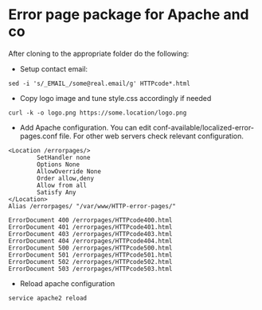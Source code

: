 # Error page package for Apache and co

After cloning to the appropriate folder do the following:

- Setup contact email: 
```Shell
sed -i 's/_EMAIL_/some@real.email/g' HTTPcode*.html
```
- Copy logo image and tune style.css accordingly if needed
```Shell
curl -k -o logo.png https://some.location/logo.png
```
- Add Apache configuration. You can edit conf-available/localized-error-pages.conf file. For other web servers check relevant configuration.

```ApacheConf
<Location /errorpages/>
        SetHandler none
        Options None
        AllowOverride None
        Order allow,deny
        Allow from all
        Satisfy Any
</Location>
Alias /errorpages/ "/var/www/HTTP-error-pages/"

ErrorDocument 400 /errorpages/HTTPcode400.html
ErrorDocument 401 /errorpages/HTTPcode401.html
ErrorDocument 403 /errorpages/HTTPcode403.html
ErrorDocument 404 /errorpages/HTTPcode404.html
ErrorDocument 500 /errorpages/HTTPcode500.html
ErrorDocument 501 /errorpages/HTTPcode501.html
ErrorDocument 502 /errorpages/HTTPcode502.html
ErrorDocument 503 /errorpages/HTTPcode503.html
```
- Reload apache configuration
```Shell
service apache2 reload
```

